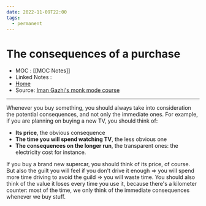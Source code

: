 ```yaml
---
date: 2022-11-09T22:00
tags:
  - permanent
---
```

# The consequences of a purchase
- MOC : [[MOC Notes]]
- Linked Notes : 
- [Home](https://misudashi.ga/)
- Source: [Iman Gazhi's monk mode course](https://www.youtube.com/watch?v=B6CjoCEhk90)
----------
Whenever you buy something, you should always take into consideration the potential consequences, and not only the immediate ones. For example, if you are planning on buying a new TV, you should think of:
- **Its price**, the obvious consequence
- **The time you will spend watching TV**, the less obvious one
- **The consequences on the longer run**, the transparent ones: the electricity cost for instance.

If you buy a brand new supercar, you should think of its price, of course. But also the guilt you will feel if you don't drive it enough => you will spend more time driving to avoid the guild => you will waste time. You should also think of the value it loses every time you use it, because there's a kilometer counter: most of the time, we only think of the immediate consequences whenever we buy stuff.